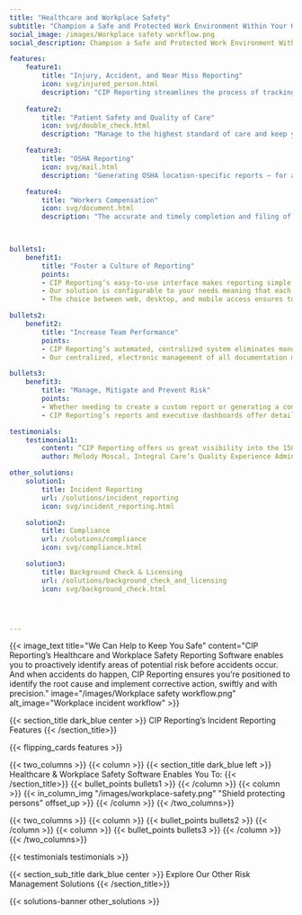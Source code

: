 ```yaml
---
title: "Healthcare and Workplace Safety"
subtitle: "Champion a Safe and Protected Work Environment Within Your Organization"
social_image: /images/Workplace safety workflow.png
social_description: Champion a Safe and Protected Work Environment Within Your Organization

features:
    feature1:
        title: "Injury, Accident, and Near Miss Reporting"
        icon: svg/injured_person.html
        description: "CIP Reporting streamlines the process of tracking and investigating any work-related incidents in a way that increases team efficiency, simplifies the documentation required by external agencies, and shortens the time necessary to identify preventative measures."
    
    feature2:
        title: "Patient Safety and Quality of Care"
        icon: svg/double_check.html
        description: "Manage to the highest standard of care and keep your patients and employees safe with CIP Reporting. By offering step-by-step documentation, automatically engaging others based on predefined workflows, generating customized reports, and producing detailed analytics, CIP Reporting provides the information and insights to ensure compliance and minimize risk."

    feature3:
        title: "OSHA Reporting"
        icon: svg/mail.html
        description: "Generating OSHA location-specific reports — for any number of locations — is now automated. With CIP Reporting, while all information is centrally managed, location-specific OSHA reports are quickly and automatically generated, saving organizations tremendous time and overhead."

    feature4:
        title: "Workers Compensation"
        icon: svg/document.html
        description: "The accurate and timely completion and filing of workers’ compensation forms is fundamental to aiding the injured party, but the process is detailed and complex. With CIP Reporting’s software, you’ll be assured each required step is followed and recorded, communication with those involved is automated and tracked, and all documentation is appropriately compiled and submitted."

           

bullets1:
    benefit1:
        title: "Foster a Culture of Reporting"
        points: 
        - CIP Reporting’s easy-to-use interface makes reporting simple, quick, and painless.
        - Our solution is configurable to your needs meaning that each field and question is directly applicable to your approach, not ours.
        - The choice between web, desktop, and mobile access ensures top productivity regardless of where you’re working or which device you’re using.

bullets2:
    benefit2:
        title: "Increase Team Performance"
        points: 
        - CIP Reporting’s automated, centralized system eliminates manually intensive processes, workflows, and procedures, thereby lowering the risk of errors and increasing confidence in the quality of the effort.
        - Our centralized, electronic management of all documentation means that there is no longer a need for managing paper, email, or spreadsheets

bullets3:
    benefit3:
        title: "Manage, Mitigate and Prevent Risk"
        points: 
        - Whether needing to create a custom report or generating a compliance report such as location-specific OSHA reports, CIP Reporting enables you to run the report automatically, saving tremendous time.
        - CIP Reporting’s reports and executive dashboards offer detailed visibility into the status, trends, and analytics surrounding your business and enable complete, real-time visibility into all business operations.

testimonials:
    testimonial1:
        content: “CIP Reporting offers us great visibility into the 150-200 incidents we receive each month. Without it, we would not be nearly as effective as we are today. Moving to CIP Reporting was like moving from Fred Flintstone’s era to George Jetson’s.” 
        author: Melody Moscal, Integral Care’s Quality Experience Administrator

other_solutions:
    solution1:
        title: Incident Reporting
        url: /solutions/incident_reporting
        icon: svg/incident_reporting.html

    solution2:
        title: Compliance
        url: /solutions/compliance
        icon: svg/compliance.html

    solution3:
        title: Background Check & Licensing
        url: /solutions/background_check_and_licensing
        icon: svg/background_check.html




---
```


{{< image_text title="We Can Help to Keep You Safe" content="CIP Reporting’s Healthcare and Workplace Safety Reporting Software enables you to proactively identify areas of potential risk before accidents occur. And when accidents do happen, CIP Reporting ensures you’re positioned to identify the root cause and implement corrective action, swiftly and with precision." image="/images/Workplace safety workflow.png"  alt_image="Workplace incident workflow" >}}

{{< section_title dark_blue center  >}} CIP Reporting’s Incident Reporting Features {{< /section_title>}} 

{{< flipping_cards features >}}


{{< two_columns >}}
    {{< column >}}
    {{< section_title dark_blue left  >}} Healthcare & Workplace Safety Software Enables You To: {{< /section_title>}} 
        {{< bullet_points bullets1  >}}
    {{< /column >}}
    {{< column >}}
        {{< in_column_img "/images/workplace-safety.png" "Shield protecting persons" offset_up >}}
    {{< /column >}}
{{< /two_columns>}}

{{< two_columns >}}
    {{< column >}}
        {{< bullet_points bullets2  >}}
    {{< /column >}}
    {{< column >}}
        {{< bullet_points bullets3  >}}
    {{< /column >}}
{{< /two_columns>}}

{{< testimonials testimonials >}}

{{< section_sub_title dark_blue center >}} Explore Our Other Risk Management Solutions {{< /section_title>}} 

{{< solutions-banner other_solutions >}}
